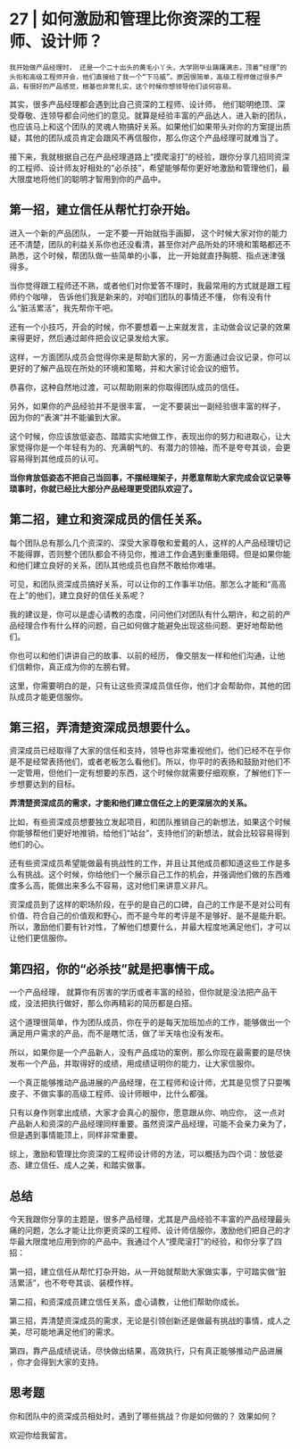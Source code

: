 # 27 | 如何激励和管理比你资深的工程师、设计师？

    我开始做产品经理时， 还是一个二十出头的黄毛小丫头，大学刚毕业踌躇满志，顶着“经理”的头衔和高级工程师开会，他们直接给了我一个“下马威”。原因很简单，高级工程师做过很多产品，有很好的产品感觉，根基也非常扎实，这个时候你想领导他们谈何容易。

其实，很多产品经理都会遇到比自己资深的工程师、设计师， 他们聪明绝顶、深受尊敬、连领导都会问他们的意见。就算是经验丰富的产品达人，进入新的团队，也应该马上和这个团队的灵魂人物搞好关系。如果他们如果带头对你的方案提出质疑，其他的团队成员肯定会跟风不再信服你，那么你这个产品经理可就难当了。

接下来，我就根据自己在产品经理道路上“摸爬滚打”的经验，跟你分享几招同资深的工程师、设计师友好相处的“必杀技”，希望能够帮你更好地激励和管理他们，最大限度地将他们的聪明才智用到你的产品中。

## 第一招，建立信任从帮忙打杂开始。

进入一个新的产品团队， 一定不要一开始就指手画脚， 这个时候大家对你的能力还不清楚，团队的利益关系你也还没看清，甚至你对产品所处的环境和策略都还不熟悉，这个时候，帮团队做一些简单的小事， 比一开始就直抒胸臆、指点迷津强得多。

当你觉得跟工程师还不熟，或者他们对你爱答不理时，我最常用的方式就是跟工程师约个咖啡， 告诉他们我是新来的，对咱们团队的事情还不懂， 你有没有什么“脏活累活”，我先帮你干吧。

还有一个小技巧，开会的时候，你不要想着一上来就发言，主动做会议记录的效果来得更好，然后通过邮件把会议记录发给大家。

这样，一方面团队成员会觉得你来是帮助大家的，另一方面通过会议记录，你可以更好的了解产品现在所处的环境和策略，并和大家讨论会议的细节。

恭喜你，这种自然地过渡，可以帮助刚来的你取得团队成员的信任。

另外，如果你的产品经验并不是很丰富， 一定不要装出一副经验很丰富的样子，因为你的“表演”并不能骗到大家。

这个时候，你应该放低姿态、踏踏实实地做工作，表现出你的努力和进取心，让大家觉得你是一个年轻有为的、充满朝气的、有潜力的领袖，而不是夸夸其谈，会更容易得到其他成员的认可。

**当你肯放低姿态不把自己当回事，不摆经理架子，并愿意帮助大家完成会议记录等琐事时，你就已经比大部分产品经理更受团队欢迎了。**

## 第二招，建立和资深成员的信任关系。

每个团队总有那么几个资深的、深受大家尊敬和爱戴的人，这样的人产品经理切记不能得罪，否则整个团队都会不待见你，推进工作会遇到重重阻碍。但是如果你能和他们建立良好的关系，团队其他成员也自然不敢给你难堪。

可见，和团队资深成员搞好关系，可以让你的工作事半功倍。那怎么才能和“高高在上”的他们，建立良好的信任关系呢？

我的建议是，你可以是虚心请教的态度，问问他们对团队有什么期许，和之前的产品经理合作有什么样的问题，自己如何做才能避免出现这些问题、更好地帮助他们。

你也可以和他们讲讲自己的故事、以前的经历， 像交朋友一样和他们沟通，让他们信赖你，真正成为你的左膀右臂。

这里，你需要明白的是，只有让这些资深成员信任你，他们才会帮助你，其他的团队成员才能更信服你。

## 第三招，弄清楚资深成员想要什么。

资深成员已经取得了大家的信任和支持，领导也非常重视他们，他们已经不在乎你是不是经常表扬他们，或者老板怎么看他们。所以，你平时的表扬和鼓励对他们不一定管用，但他们一定有想要的东西，这个时候你就需要仔细观察，了解他们下一步想要达到的目标。

**弄清楚资深成员的需求，才能和他们建立信任之上的更深层次的关系。**

比如，有些资深成员想要独立发起项目，和团队推销自己的新想法，如果这个时候你能够帮他们更好地推销，给他们“站台”，支持他们的新想法，就会比较容易得到他们的心。

还有些资深成员希望能做最有挑战性的工作，并且让其他成员都知道这些工作是多么有挑战。这个时候，你给他们一个展示自己工作的机会，并强调他们做的东西难度多么高，能做出来多么不容易，这对他们来讲意义非凡。

资深成员到了这样的职场阶段，在乎的是自己的口碑，自己的工作是不是对公司有价值、符合自己的价值观和野心，而不是今年的考评是不是够好、是不是能升职。所以，激励他们要有针对性，了解他们想要什么，并最大程度地满足他们，才可以让他们更信服你。

## 第四招，你的“必杀技”就是把事情干成。

一个产品经理， 就算你有厉害的学历或者丰富的经验，但你就是没法把产品干成，没法把执行做好，那么你再精彩的简历都是白搭。

这个道理很简单，作为团队成员，你在乎的是每天加班加点的工作，能够做出一个满足用户需求的产品，而不是瞎忙活，做了半天啥也没有发布。

所以，如果你是一个产品新人，没有产品成功的案例，那么你现在最需要的是尽快发布一个产品，并取得好的成绩，用成绩证明你的能力，让大家信服你。

一个真正能够推动产品进展的产品经理，在工程师和设计师，尤其是见惯了只耍嘴皮子、不做实事的高级工程师、设计师眼中，比什么都强。

只有以身作则拿出成绩，大家才会真心的服你，愿意跟从你、响应你， 这一点对产品新人和资深的产品经理同样重要。虽然资深产品经理，可能不会亲力亲为了，但是遇到事情能顶上，同样非常重要。

综上，激励和管理比你资深的工程师设计师的方法，可以概括为四个词：放低姿态、建立信任、成人之美，和踏实做事。

## 总结

今天我跟你分享的主题是，很多产品经理，尤其是产品经验不丰富的产品经理最头痛的问题，怎么才能让比你更资深的工程师、设计师信服你，激励他们把自己的才华最大限度地应用到你的产品中。我通过个人“摸爬滚打”的经验，和你分享了四招：

第一招，建立信任从帮忙打杂开始，从一开始就帮助大家做实事，宁可踏实做“脏活累活”，也不夸夸其谈、装模作样。

第二招，和资深成员建立信任关系，虚心请教，让他们帮助你成长。

第三招，弄清楚资深成员的需求，无论是引领创新还是做最有挑战的事情，成人之美，尽可能地满足他们的需求。

第四，靠产品成绩说话，尽快做出结果，高效执行，只有真正能够推动产品进展 ，你才会得到大家的支持。

## 思考题

你和团队中的资深成员相处时，遇到了哪些挑战？你是如何做的？ 效果如何？

欢迎你给我留言。
    